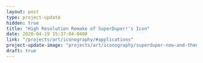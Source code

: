 ```yaml
---
layout: post
type: project-update
hidden: true
title: "High Resolution Remake of SuperDuper!'s Icon"
date: 2020-04-19 15:37:04-0400
link: "/projects/art/iconography/#applications"
project-update-image: "projects/art/iconography/superduper-now-and-then.jpg"
draft: true
---
```

